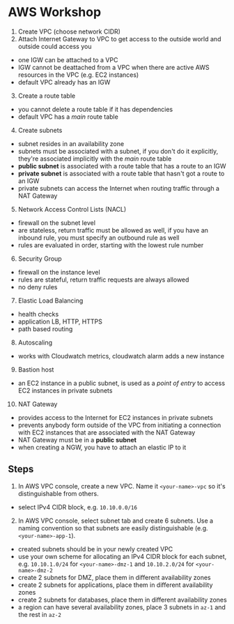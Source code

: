 # AWS Workshop

1. Create VPC (choose network CIDR)
2. Attach Internet Gateway to VPC to get access to the outside world and outside could access you
  - one IGW can be attached to a VPC
  - IGW cannot be deattached from a VPC when there are active AWS resources in the VPC (e.g. EC2 instances) 
  - default VPC already has an IGW
3. Create a route table
  - you cannot delete a route table if it has dependencies
  - default VPC has a _main_ route table
4. Create subnets
  - subnet resides in an availability zone
  - subnets must be associated with a subnet, if you don't do it explicitly, they're associated implicitly with the _main_ route table
  - **public subnet** is associated with a route table that has a route to an IGW
  - **private subnet** is associated with a route table that hasn't got a route to an IGW
  - private subnets can access the Internet when routing traffic through a NAT Gateway
5. Network Access Control Lists (NACL)
  - firewall on the subnet level
  - are stateless, return traffic must be allowed as well, if you have an inbound rule, you must specify an outbound rule as well
  - rules are evaluated in order, starting with the lowest rule number
6. Security Group
  - firewall on the instance level
  - rules are stateful, return traffic requests are always allowed
  - no deny rules
7. Elastic Load Balancing
  - health checks
  - application LB, HTTP, HTTPS
  - path based routing
8. Autoscaling
  - works with Cloudwatch metrics, cloudwatch alarm adds a new instance
9. Bastion host
  - an EC2 instance in a public subnet, is used as a _point of entry_ to access EC2 instances in private subnets
10. NAT Gateway
  - provides access to the Internet for EC2 instances in private subnets
  - prevents anybody form outside of the VPC from initiating a connection with EC2 instances that are associated with the NAT Gateway
  - NAT Gateway must be in a **public subnet**
  - when creating a NGW, you have to attach an elastic IP to it


  ## Steps

1. In AWS VPC console, create a new VPC. Name it `<your-name>-vpc` so it's distinguishable from others.
  * select IPv4 CIDR block, e.g. `10.10.0.0/16`
2. In AWS VPC console, select subnet tab and create 6 subnets. Use a naming convention so that subnets are easily distinguishable (e.g. `<your-name>-app-1`).
  * created subnets should be in your newly created VPC
  * use your own scheme for allocating an IPv4 CIDR block for each subnet, e.g. `10.10.1.0/24` for `<your-name>-dmz-1` and `10.10.2.0/24` for `<your-name>-dmz-2`
  * create 2 subnets for DMZ, place them in different availability zones
  * create 2 subnets for applications, place them in different availability zones
  * create 2 subnets for databases, place them in different availability zones
  * a region can have several availability zones, place 3 subnets in `az-1` and the rest in `az-2`